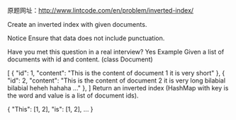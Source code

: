 原题网址：http://www.lintcode.com/en/problem/inverted-index/

Create an inverted index with given documents.

 Notice
Ensure that data does not include punctuation.

Have you met this question in a real interview?  Yes
Example
Given a list of documents with id and content. (class Document)

[
  {
    "id": 1,
    "content": "This is the content of document 1 it is very short"
  },
  {
    "id": 2,
    "content": "This is the content of document 2 it is very long bilabial bilabial heheh hahaha ..."
  },
]
Return an inverted index (HashMap with key is the word and value is a list of document ids).

{
   "This": [1, 2],
   "is": [1, 2],
   ...
}

